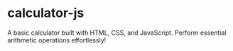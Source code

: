# calculator-js
 A basic calculator built with HTML, CSS, and JavaScript. Perform essential arithmetic operations effortlessly!
